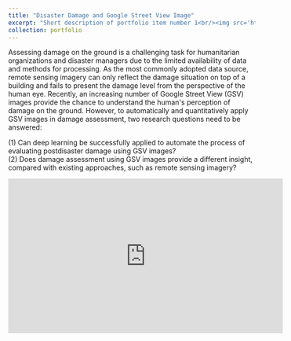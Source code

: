 ```yaml
---
title: "Disaster Damage and Google Street View Image"
excerpt: "Short description of portfolio item number 1<br/><img src='https://skywalkerzhai.github.io/weizhai.github.io/images/damag_GSV.jpg'>"
collection: portfolio
---
```


Assessing damage on the ground is a challenging task for humanitarian organizations and disaster managers due to the limited availability of data and methods for processing. As the most commonly adopted data source, remote sensing imagery can only reflect the damage situation on top of a building and fails to present the damage level from the perspective of the human eye. Recently, an increasing number of Google Street View (GSV) images provide the chance to understand the human's perception of damage on the ground. However, to automatically and quantitatively apply GSV images in damage assessment, two research questions need to be answered: 

(1) Can deep learning be successfully applied to automate the process of evaluating postdisaster damage using GSV images?  \
(2) Does damage assessment using GSV images provide a different insight, compared with existing approaches, such as remote sensing imagery?


<iframe width="560" height="315" src="https://www.youtube-nocookie.com/embed/PcSUEo0P0GU" frameborder="0" allow="accelerometer; autoplay; encrypted-media; gyroscope; picture-in-picture" allowfullscreen></iframe>
